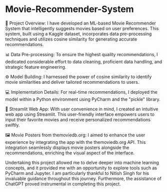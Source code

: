 # Movie-Recommender-System
🎯 Project Overview: I have developed an ML-based Movie Recommender System that intelligently suggests movies based on user preferences. This system, built using a Kaggle dataset, incorporates data pre-processing techniques and utilizes cosine similarity for generating accurate recommendations.

📊 Data Pre-processing: To ensure the highest quality recommendations, I dedicated considerable effort to data cleaning, proficient data handling, and strategic feature engineering.

⚙️ Model Building: I harnessed the power of cosine similarity to identify movie similarities and deliver tailored recommendations to users.

💻 Implementation Details: For real-time recommendations, I deployed the model within a Python environment using PyCharm and the "pickle" library.

📲 Streamlit Web App: With user convenience in mind, I created an intuitive web app using Streamlit. This user-friendly interface empowers users to input their favorite movies and receive personalized recommendations swiftly.

🖼️ Movie Posters from themoviedb.org: I aimed to enhance the user experience by integrating the app with the themoviedb.org API. This integration seamlessly displays movie posters alongside the recommendations, enriching the visual aspect of the interface.

Undertaking this project allowed me to delve deeper into machine learning concepts, and it provided me with an opportunity to explore tools such as PyCharm and Jupyter. I am particularly thankful to Nitish Singh for his invaluable guidance throughout this journey. Furthermore, the assistance of ChatGPT proved instrumental in completing this project.
